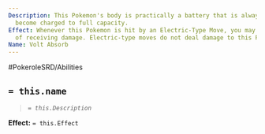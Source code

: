 ```yaml
---
Description: This Pokemon's body is practically a battery that is always happy to
  become charged to full capacity.
Effect: Whenever this Pokemon is hit by an Electric-Type Move, you may Heal 1 HP instead
  of receiving damage. Electric-type moves do not deal damage to this Pokemon.
Name: Volt Absorb
---
```


#PokeroleSRD/Abilities

## `= this.name`

> *`= this.Description`*

**Effect:** `= this.Effect`